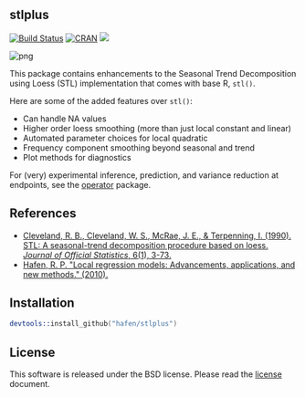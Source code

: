 ## stlplus

[![Build Status](https://travis-ci.org/hafen/stlplus.svg?branch=master)](https://travis-ci.org/hafen/stlplus)
[![CRAN](http://www.r-pkg.org/badges/version/stlplus)](https://cran.r-project.org/web/packages/stlplus/index.html)
![](http://cranlogs.r-pkg.org/badges/stlplus)

![png](https://cloud.githubusercontent.com/assets/1275592/11673681/b7fce548-9dcf-11e5-8cd2-f3311b501ab9.png)

This package contains enhancements to the Seasonal Trend Decomposition using Loess (STL) implementation that comes with base R, `stl()`.

Here are some of the added features over `stl()`:

- Can handle NA values
- Higher order loess smoothing (more than just local constant and linear)
- Automated parameter choices for local quadratic
- Frequency component smoothing beyond seasonal and trend
- Plot methods for diagnostics

For (very) experimental inference, prediction, and variance reduction at endpoints, see the [operator](http://github.com/hafen/operator) package.

## References

- [Cleveland, R. B., Cleveland, W. S., McRae, J. E., & Terpenning, I. (1990). STL: A seasonal-trend decomposition procedure based on loess. *Journal of Official Statistics*, 6(1), 3-73.](http://cs.wellesley.edu/~cs315/Papers/stl%20statistical%20model.pdf)
- [Hafen, R. P. "Local regression models: Advancements, applications, and new methods." (2010).](http://ml.stat.purdue.edu/hafen/preprints/Hafen_thesis.pdf)

## Installation

```s
devtools::install_github("hafen/stlplus")
```

## License

This software is released under the BSD license.  Please read the [license](https://github.com/hafen/stlplus/blob/master/LICENSE.md) document.

